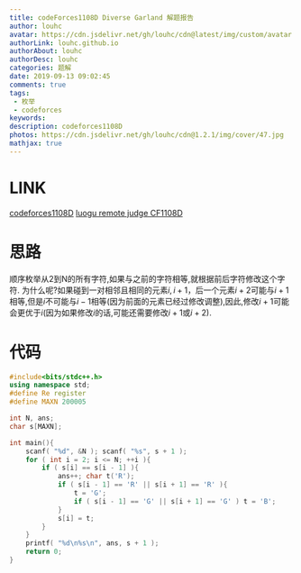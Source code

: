 ```yaml
---
title: codeForces1108D Diverse Garland 解题报告
author: louhc
avatar: https://cdn.jsdelivr.net/gh/louhc/cdn@latest/img/custom/avatar.jpg
authorLink: louhc.github.io
authorAbout: louhc
authorDesc: louhc
categories: 题解
date: 2019-09-13 09:02:45
comments: true
tags:
 - 枚举
 - codeforces
keywords: 
description: codeforces1108D
photos: https://cdn.jsdelivr.net/gh/louhc/cdn@1.2.1/img/cover/47.jpg
mathjax: true
---
```


# LINK

[codeforces1108D](http://codeforces.com/problemset/problem/1108/D)
[luogu remote judge CF1108D](https://www.luogu.org/problemnew/show/CF1108D)

# 思路

顺序枚举从2到N的所有字符,如果与之前的字符相等,就根据前后字符修改这个字符.
为什么呢?如果碰到一对相邻且相同的元素$i,i+1$，后一个元素$i+2$可能与$i+1$相等,但是$i$不可能与$i-1$相等(因为前面的元素已经过修改调整),因此,修改$i+1$可能会更优于$i$(因为如果修改$i$的话,可能还需要修改$i+1$或$i+2$).

# 代码

```cpp
#include<bits/stdc++.h>
using namespace std;
#define Re register
#define MAXN 200005

int N, ans;
char s[MAXN];

int main(){
	scanf( "%d", &N ); scanf( "%s", s + 1 );
	for ( int i = 2; i <= N; ++i ){
		if ( s[i] == s[i - 1] ){
			ans++; char t('R');
			if ( s[i - 1] == 'R' || s[i + 1] == 'R' ){
				t = 'G';
				if ( s[i - 1] == 'G' || s[i + 1] == 'G' ) t = 'B';
			}
			s[i] = t;
		}
	}
	printf( "%d\n%s\n", ans, s + 1 );
	return 0;
}

```

